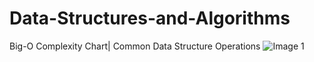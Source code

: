 # Data-Structures-and-Algorithms
Big-O Complexity Chart| Common Data Structure Operations
![Image 1](https://github.com/theri6v/Data-Structures-and-Algorithms/assets/69449560/0e799d4f-2054-4c4e-b6bc-f86b3b1732c9)

